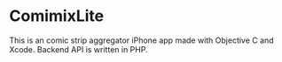# ComimixLite
This is an comic strip aggregator iPhone app made with  Objective C and Xcode. Backend API is written in PHP.
